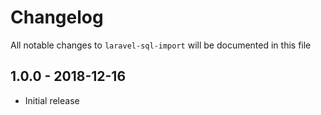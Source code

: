 # Changelog

All notable changes to `laravel-sql-import` will be documented in this file

## 1.0.0 - 2018-12-16

- Initial release
